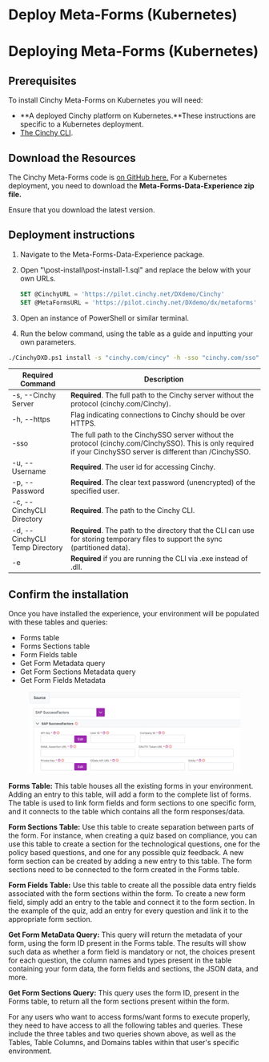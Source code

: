 # Deploy Meta-Forms (Kubernetes)

# Deploying Meta-Forms (Kubernetes)

## Prerequisites

To install Cinchy Meta-Forms on Kubernetes you will need:

- **A deployed Cinchy platform on Kubernetes.**These instructions are specific to a Kubernetes deployment.
- [The Cinchy CLI](https://cli.docs.cinchy.com/connections-installation-guide/v5-connections-and-cli-installation-guide#3.-running-the-cli).

## Download the Resources

The Cinchy Meta-Forms code is [on GitHub here.](https://github.com/cinchy-co/meta-releases/tree/main/Meta-Forms) For a Kubernetes deployment, you need to download the **Meta-Forms-Data-Experience zip file.**

Ensure that you download the latest version.

## Deployment instructions

1. Navigate to the Meta-Forms-Data-Experience package.
2. Open "\post-install\post-install-1.sql" and replace the below with your own URLs.

   ```sql
   SET @CinchyURL = 'https://pilot.cinchy.net/DXdemo/Cinchy'
   SET @MetaFormsURL = 'https://pilot.cinchy.net/DXdemo/dx/metaforms'
   ```

3. Open an instance of PowerShell or similar terminal.
4. Run the below command, using the table as a guide and inputting your own parameters.

```bash
./CinchyDXD.ps1 install -s "cinchy.com/cincy" -h -sso "cinchy.com/sso" -u user -p pass -c "C:\Users\Downloads\Cinchy Connections v5.5.3\Cinchy Connections CLI\Cinchy Connections CLI (win-x64)" -d "C:\sometempdirectory" -e
```

<!-- vale off -->

| Required Command               | Description                                                                                                                                                     |
| ------------------------------ | --------------------------------------------------------------------------------------------------------------------------------------------------------------- |
| -s, --Cinchy Server            | **Required**. The full path to the Cinchy server without the protocol (cinchy.com/Cinchy).                                                                      |
| -h, --https                    | Flag indicating connections to Cinchy should be over HTTPS.                                                                                                     |
| -sso                           | The full path to the CinchySSO server without the protocol (cinchy.com/CinchySSO). This is only required if your CinchySSO server is different than /CinchySSO. |
| -u, --Username                 | **Required**. The user id for accessing Cinchy.                                                                                                                 |
| -p, --Password                 | **Required**. The clear text password (unencrypted) of the specified user.                                                                                      |
| -c, --CinchyCLI Directory      | **Required**. The path to the Cinchy CLI.                                                                                                                       |
| -d, --CinchyCLI Temp Directory | **Required**. The path to the directory that the CLI can use for storing temporary files to support the sync (partitioned data).                                |
| -e                             | **Required** if you are running the CLI via .exe instead of .dll.                                                                                               |

<!-- vale on -->

## Confirm the installation

Once you have installed the experience, your environment will be populated with these tables and queries:

- Forms table
- Forms Sections table
- Form Fields table
- Get Form Metadata query
- Get Form Sections Metadata query
- Get Form Fields Metadata

<figure><img src="../../.gitbook/assets/image (213).png" alt=""><figcaption></figcaption></figure>

**Forms Table:** This table houses all the existing forms in your environment. Adding an entry to this table, will add a form to the complete list of forms. The table is used to link form fields and form sections to one specific form, and it connects to the table which contains all the form responses/data.

**Form Sections Table:** Use this table to create separation between parts of the form. For instance, when creating a quiz based on compliance, you can use this table to create a section for the technological questions, one for the policy based questions, and one for any possible quiz feedback. A new form section can be created by adding a new entry to this table. The form sections need to be connected to the form created in the Forms table.

**Form Fields Table:** Use this table to create all the possible data entry fields associated with the form sections within the form. To create a new form field, simply add an entry to the table and connect it to the form section. In the example of the quiz, add an entry for every question and link it to the appropriate form section.

**Get Form MetaData Query:** This query will return the metadata of your form, using the form ID present in the Forms table. The results will show such data as whether a form field is mandatory or not, the choices present for each question, the column names and types present in the table containing your form data, the form fields and sections, the JSON data, and more.

**Get Form Sections Query:** This query uses the form ID, present in the Forms table, to return all the form sections present within the form.

For any users who want to access forms/want forms to execute properly, they need to have access to all the following tables and queries. These include the three tables and two queries shown above, as well as the Tables, Table Columns, and Domains tables within that user's specific environment.
